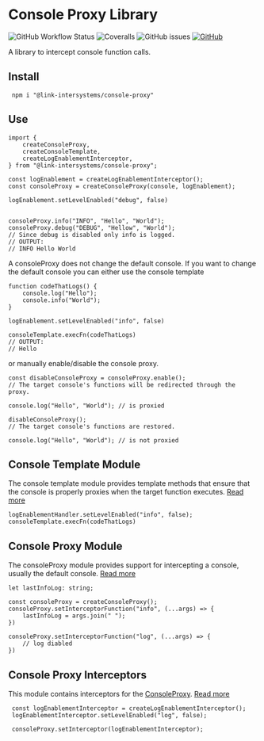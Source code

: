 # Console Proxy Library

![GitHub Workflow Status](https://img.shields.io/github/workflow/status/link-intersystems/console-proxy/Node.js%20CI)
![Coveralls](https://img.shields.io/coveralls/github/link-intersystems/console-proxy)
![GitHub issues](https://img.shields.io/github/issues-raw/link-intersystems/console-proxy)
[![GitHub](https://img.shields.io/github/license/link-intersystems/console-proxy?label=license)](LICENSE.md)

A library to intercept console function calls.

## Install

     npm i "@link-intersystems/console-proxy"

## Use

    import {
        createConsoleProxy,
        createConsoleTemplate,
        createLogEnablementInterceptor,
    } from "@link-intersystems/console-proxy";

    const logEnablement = createLogEnablementInterceptor();
    const consoleProxy = createConsoleProxy(console, logEnablement);

    logEnablement.setLevelEnabled("debug", false)


    consoleProxy.info("INFO", "Hello", "World");
    consoleProxy.debug("DEBUG", "Hellow", "World");     
    // Since debug is disabled only info is logged.
    // OUTPUT:
    // INFO Hello World

A consoleProxy does not change the default console. 
If you want to change the default console you can either use the console template

    function codeThatLogs() {
        console.log("Hello");
        console.info("World");
    }

    logEnablement.setLevelEnabled("info", false)

    consoleTemplate.execFn(codeThatLogs)
    // OUTPUT:
    // Hello

or manually enable/disable the console proxy.

    const disableConsoleProxy = consoleProxy.enable();
    // The target console's functions will be redirected through the proxy.

    console.log("Hello", "World"); // is proxied

    disableConsoleProxy();
    // The target console's functions are restored.

    console.log("Hello", "World"); // is not proxied

## Console Template Module

The console template module provides template methods that ensure that the console is properly proxies when the target function executes. [Read more](src/template/README.md)

    logEnablementHandler.setLevelEnabled("info", false);
    consoleTemplate.execFn(codeThatLogs)

## Console Proxy Module

The consoleProxy module provides support for intercepting a console, usually the default console. [Read more](src/proxy/README.md)

    let lastInfoLog: string;

    const consoleProxy = createConsoleProxy();
    consoleProxy.setInterceptorFunction("info", (...args) => {
        lastInfoLog = args.join(" ");
    })

    consoleProxy.setInterceptorFunction("log", (...args) => {
        // log diabled
    })

## Console Proxy Interceptors

This module contains interceptors for the [ConsoleProxy](../proxy/README.md). [Read more](src/interceptors/README.md)

     const logEnablementInterceptor = createLogEnablementInterceptor();
     logEnablementInterceptor.setLevelEnabled("log", false);

     consoleProxy.setInterceptor(logEnablementInterceptor);
